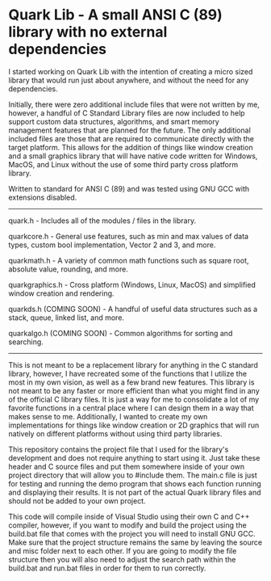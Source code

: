 # Quark Lib - A small ANSI C (89) library with no external dependencies

I started working on Quark Lib with the intention of creating a micro sized library that would run just about anywhere, and without the need for any dependencies. 

Initially, there were zero additional include files that were not written by me, however, a handful of C Standard Library files are now included to
help support custom data structures, algorithms, and smart memory management features that are planned for the future. The only additional included files
are those that are required to communicate directly with the target platform. This allows for the addition of things like window creation and a small graphics library that will have native code written for Windows, MacOS, and Linux without the use of some third party cross platform library.

Written to standard for ANSI C (89) and was tested using GNU GCC with extensions disabled.

-----------------------------------------------------------------------------------------------------------------------------------------------------------
 
  quark.h - Includes all of the modules / files in the library.

  quarkcore.h - General use features, such as min and max values of data types, custom bool implementation, Vector 2 and 3, and more.

  quarkmath.h - A variety of common math functions such as square root, absolute value, rounding, and more.

  quarkgraphics.h - Cross platform (Windows, Linux, MacOS) and simplified window creation and rendering.

  quarkds.h (COMING SOON) - A handful of useful data structures such as a stack, queue, linked list, and more.

  quarkalgo.h (COMING SOON) - Common algorithms for sorting and searching.

-----------------------------------------------------------------------------------------------------------------------------------------------------------

This is not meant to be a replacement library for anything in the C standard library, however, I have recreated some of the functions that I utilize the most in my own vision, as well as a few brand new features. This library is not meant to be any faster or more efficient than what you might find in any of the official C library files. It is just a way for me to consolidate a lot of my favorite functions in a central place where I can design them in a way that makes sense to me. Additionally, I wanted to create my own implementations for things like window creation or 2D graphics that will run natively on different platforms without using third party libraries.

This repository contains the project file that I used for the library's development and does not require anything to start using it. Just take these header and C source files and put them somewhere inside of your own project directory that will allow you to #include them. The main.c file is just for testing and running the demo program that shows each function running and displaying their results. It is not part of the actual Quark library files and should not be added to your own project.

This code will compile inside of Visual Studio using their own C and C++ compiler, however, if you want to modify and build the project using the build.bat file that comes with the project you will need to install GNU GCC. Make sure that the project
structure remains the same by leaving the source and misc folder next to each other. If you are going to modify the file structure then you will also need to adjust the search path within the build.bat and run.bat files in order for them to run correctly.
